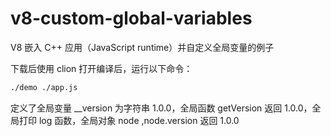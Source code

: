 # v8-custom-global-variables
V8 嵌入 C++ 应用（JavaScript runtime）并自定义全局变量的例子


下载后使用 clion 打开编译后，运行以下命令：

```bash
./demo ./app.js
```

定义了全局变量 __version 为字符串 1.0.0，全局函数 getVersion 返回 1.0.0，全局打印 log 函数，全局对象 node ,node.version 返回 1.0.0

